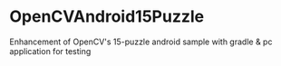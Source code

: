 # OpenCVAndroid15Puzzle
Enhancement of OpenCV's 15-puzzle android sample with gradle & pc application for testing
